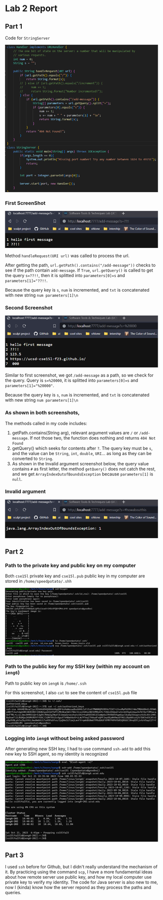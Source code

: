 # Lab 2 Report

## Part 1

Code for `StringServer`

![Stringserver Code](img/part1%20stringserver%20code.png)

### First ScreenShot

![first screenshot](img/part1%20first%20screenshot.png)

Method `handleRequest(URI url)` was called to process the url.

After getting the path, `url.getPath().contains("/add-message"))` checks to see if the path contain `add-message`. If `True`, `url.getQuery()` is called to get the query `s=??!!`, then it is splitted into `parameters[0]=s` and `parameters[1]="??!!`.

Because the query key is `s`, `num` is incremented, and `txt` is concatenated with new string `num parameters[1]\n`

### Second Screenshot

![second screenshot](img/part%201%20last%20shot.png)

Similar to first screenshot, we got `/add-message` as a path, so we check for the query. Query is `s=%20000`, it is splitted into `parameters[0]=s` and `parameters[1]="%20000"`. 

Because the query key is `s`, `num` is incremented, and `txt` is concatenated with new string `num parameters[1]\n`

### As shown in both screenshots,
The methods called in my code includes:
1. getPath.contains(String arg), relevant argument values are `/` or `/add-message`. If not those two, the function does nothing and returns `404 Not Found`
2. getQuery() which seeks for contents after `?`. The query key must be `s`, and the value can be `String`, `int`, `double`, `URI`... as long as they can be converted to `String`.
3. As shown in the Invalid argument screenshot below, the query value contains `#` as first letter, the method `getQuery()` does not catch the rest, and we get `ArrayIndexOutofBoundsException` because `parameters[1]` is `null`.

### Invalid argument

![error](img/part%201%20invalid%20val.png)

## Part 2

### Path to the private key and public key on my computer
Both `cse15l` private key and `cse15l.pub` public key in my computer are stored in `/home/speedpotato/.shh`

![mekeyss](img/part2a.png)

### Path to the public key for my SSH key (within my account on `ieng6`)

Path to public key on `ieng6` is `/home/.ssh`

For this screenshot, I also `cat` to see the content of `cse15l.pub` file

![ieng6key](img/part2publicieng.png)

### Logging into `ieng6` without being asked password

After generating new SSH key, I had to use command `ssh-add` to add this new key to SSH agent, so my identity is recognized

![logging](img/part2b.png)

## Part 3

I used `ssh` before for Github, but I didn't really understand the mechanism of it. By practicing using the command `scp`, I have a more fundamental ideas about how remote server use public key, and how my local computer use private key to verify my identity. The code for Java server is also new to me, now I (kinda) know how the server repond as they process the paths and queries.

